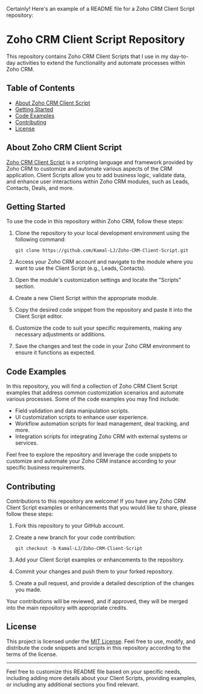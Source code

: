 Certainly! Here's an example of a README file for a Zoho CRM Client Script repository:

# Zoho CRM Client Script Repository

This repository contains Zoho CRM Client Scripts that I use in my day-to-day activities to extend the functionality and automate processes within Zoho CRM.

## Table of Contents

- [About Zoho CRM Client Script](#about-zoho-crm-client-script)
- [Getting Started](#getting-started)
- [Code Examples](#code-examples)
- [Contributing](#contributing)
- [License](#license)

## About Zoho CRM Client Script

[Zoho CRM Client Script](https://www.zoho.com/crm/) is a scripting language and framework provided by Zoho CRM to customize and automate various aspects of the CRM application. Client Scripts allow you to add business logic, validate data, and enhance user interactions within Zoho CRM modules, such as Leads, Contacts, Deals, and more.

## Getting Started

To use the code in this repository within Zoho CRM, follow these steps:

1. Clone the repository to your local development environment using the following command:

   ```
   git clone https://github.com/Kamal-LJ/Zoho-CRM-Client-Script.git
   ```

2. Access your Zoho CRM account and navigate to the module where you want to use the Client Script (e.g., Leads, Contacts).

3. Open the module's customization settings and locate the "Scripts" section.

4. Create a new Client Script within the appropriate module.

5. Copy the desired code snippet from the repository and paste it into the Client Script editor.

6. Customize the code to suit your specific requirements, making any necessary adjustments or additions.

7. Save the changes and test the code in your Zoho CRM environment to ensure it functions as expected.

## Code Examples

In this repository, you will find a collection of Zoho CRM Client Script examples that address common customization scenarios and automate various processes. Some of the code examples you may find include:

- Field validation and data manipulation scripts.
- UI customization scripts to enhance user experience.
- Workflow automation scripts for lead management, deal tracking, and more.
- Integration scripts for integrating Zoho CRM with external systems or services.

Feel free to explore the repository and leverage the code snippets to customize and automate your Zoho CRM instance according to your specific business requirements.

## Contributing

Contributions to this repository are welcome! If you have any Zoho CRM Client Script examples or enhancements that you would like to share, please follow these steps:

1. Fork this repository to your GitHub account.

2. Create a new branch for your code contribution:

   ```
   git checkout -b Kamal-LJ/Zoho-CRM-Client-Script
   ```

3. Add your Client Script examples or enhancements to the repository.

4. Commit your changes and push them to your forked repository.

5. Create a pull request, and provide a detailed description of the changes you made.

Your contributions will be reviewed, and if approved, they will be merged into the main repository with appropriate credits.

## License

This project is licensed under the [MIT License](LICENSE). Feel free to use, modify, and distribute the code snippets and scripts in this repository according to the terms of the license.

---

Feel free to customize this README file based on your specific needs, including adding more details about your Client Scripts, providing examples, or including any additional sections you find relevant.
